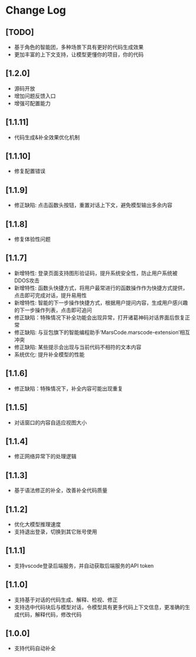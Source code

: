 # Change Log

## [TODO]

- 基于角色的智能团，多种场景下具有更好的代码生成效果
- 更加丰富的上下文支持，让模型更懂你的项目，你的代码

## [1.2.0]

- 源码开放
- 增加问题反馈入口
- 增强可配置能力

## [1.1.11]

- 代码生成&补全效果优化机制

## [1.1.10]

- 修复配置错误

## [1.1.9]

- 修正缺陷: 点击函数头按钮，重置对话上下文，避免模型输出多余内容

## [1.1.8]

- 修复体验性问题

## [1.1.7]

- 新增特性: 登录页面支持图形验证码，提升系统安全性，防止用户系统被DDOS攻击
- 新增特性: 函数头快捷方式，将用户最常进行的函数操作作为快捷方式提供，点击即可完成对话，提升易用性
- 新增特性: 智能的下一步操作快捷方式，根据用户提问内容，生成用户感兴趣的下一步操作列表，点击即可追问
- 修正缺陷：特殊情况下补全功能会出现异常，打开诸葛神码对话界面后恢复正常
- 修正缺陷: 与豆包旗下的智能编程助手‘MarsCode.marscode-extension’相互冲突
- 修正缺陷: 某些提示会出现与当前代码不相符的文本内容
- 系统优化: 提升补全模型的性能

## [1.1.6]

- 修正缺陷：特殊情况下，补全内容可能出现重复

## [1.1.5]

- 对话窗口的内容自适应视图大小

## [1.1.4]

- 修正网络异常下的处理逻辑

## [1.1.3]

- 基于语法修正的补全，改善补全代码质量

## [1.1.2]

- 优化大模型推理速度
- 支持退出登录，切换到其它账号使用

## [1.1.1]

- 支持vscode登录后端服务，并自动获取后端服务的API token

## [1.1.0]

- 支持基于对话的代码生成、解释、检视、修正
- 支持选中代码块后与模型对话，令模型具有更多代码上下文信息，更准确的生成代码，解释代码，修改代码

## [1.0.0]

- 支持代码自动补全
